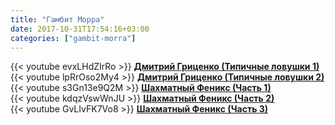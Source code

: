 ```yaml
---
title: "Гамбит Морра"
date: 2017-10-31T17:54:16+03:00
categories: ["gambit-morra"]
---
```

<!--more-->
<div class="container">
  <div class="row">
    <div class="col-6">
      {{< youtube evxLHdZIrRo >}}
      <strong><a href="https://www.youtube.com/watch?v=evxLHdZIrRo">Дмитрий Гриценко (Типичные ловушки 1)</a></strong>
    </div>
    <div class="col-6">
      {{< youtube lpRrOso2My4 >}}
      <strong><a href="https://www.youtube.com/watch?v=evxLHdZIrRo">Дмитрий Гриценко (Типичные ловушки 2)</a></strong>
    </div>
  </div>
  <div class="row">
    <div class="col-6">
      {{< youtube s3Gn13e9Q2M >}}
      <strong><a href="https://www.youtube.com/watch?v=evxLHdZIrRo">Шахматный Феникс (Часть 1)</a></strong>
    </div>
    <div class="col-6">
      {{< youtube kdqzVswWnJU >}}
      <strong><a href="https://www.youtube.com/watch?v=evxLHdZIrRo">Шахматный Феникс (Часть 2)</a></strong>
    </div>
  </div>
  <div class="row">
    <div class="col-6">
      {{< youtube GvLIvFK7Vo8 >}}
      <strong><a href="https://www.youtube.com/watch?v=evxLHdZIrRo">Шахматный Феникс (Часть 3)</a></strong>
    </div>
  </div>
</div>
